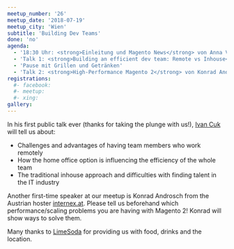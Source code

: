 ```yaml
---
meetup_number: '26'
meetup_date: '2018-07-19'
meetup_city: 'Wien'
subtitle: 'Building Dev Teams'
done: 'no'
agenda:
  - '18:30 Uhr: <strong>Einleitung und Magento News</strong> von Anna Völkl und Matthias Zeis'
  - 'Talk 1: <strong>Building an efficient dev team: Remote vs Inhouse</strong> von Ivan Cuk (in English)'
  - 'Pause mit Grillen und Getränken'
  - 'Talk 2: <strong>High-Performance Magento 2</strong> von Konrad Androsch (in Deutsch)'
registrations:
  #- facebook: 
  #- meetup: 
  #- xing: 
gallery:
---
```


In his first public talk ever (thanks for taking the plunge with us!),
[Ivan Cuk](https://www.linkedin.com/in/ivan-cuk/) will tell us about:

* Challenges and advantages of having team members who work remotely 
* How the home office option is influencing the efficiency of the whole team
* The traditional inhouse approach and difficulties with finding talent in the IT industry

Another first-time speaker at our meetup is Konrad Androsch from the Austrian hoster
[internex.at](https://www.internex.at/). Please tell us beforehand which performance/scaling problems you are having
with Magento 2! Konrad will show ways to solve them.

Many thanks to <a href="https://www.limesoda.com/">LimeSoda</a> for providing us with food, drinks and the location.
